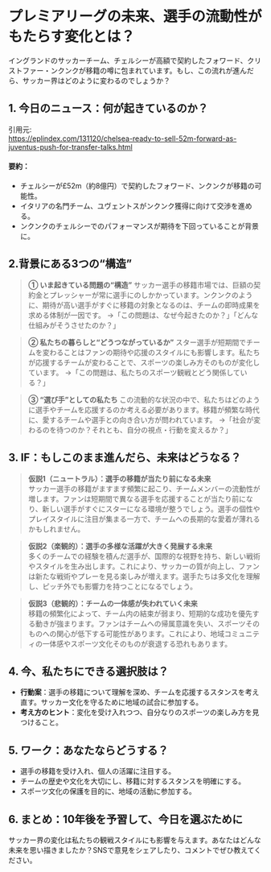 # プレミアリーグの未来、選手の流動性がもたらす変化とは？

イングランドのサッカーチーム、チェルシーが高額で契約したフォワード、クリストファー・ンクンクが移籍の噂に包まれています。もし、この流れが進んだら、サッカー界はどのように変わるのでしょうか？

## 1. 今日のニュース：何が起きているのか？
引用元:  
https://eplindex.com/131120/chelsea-ready-to-sell-52m-forward-as-juventus-push-for-transfer-talks.html

#### 要約：
- チェルシーが£52m（約8億円）で契約したフォワード、ンクンクが移籍の可能性。
- イタリアの名門チーム、ユヴェントスがンクンク獲得に向けて交渉を進める。
- ンクンクのチェルシーでのパフォーマンスが期待を下回っていることが背景に。

## 2.背景にある3つの“構造”

> **① いま起きている問題の“構造”**
サッカー選手の移籍市場では、巨額の契約金とプレッシャーが常に選手にのしかかっています。ンクンクのように、期待が高い選手がすぐに移籍の対象となるのは、チームの即時成果を求める体制が一因です。
→「この問題は、なぜ今起きたのか？」「どんな仕組みがそうさせたのか？」

> **② 私たちの暮らしと“どうつながっているか”**
スター選手が短期間でチームを変わることはファンの期待や応援のスタイルにも影響します。私たちが応援するチームが変わることで、スポーツの楽しみ方そのものが変化しています。
→「この問題は、私たちのスポーツ観戦とどう関係している？」

> **③ “選び手”としての私たち**
この流動的な状況の中で、私たちはどのように選手やチームを応援するのか考える必要があります。移籍が頻繁な時代に、愛するチームや選手との向き合い方が問われています。
→「社会が変わるのを待つのか？それとも、自分の視点・行動を変えるか？」

## 3. IF：もしこのまま進んだら、未来はどうなる？

> **仮説1（ニュートラル）：選手の移籍が当たり前になる未来**  
> サッカー選手の移籍がますます頻繁に起こり、チームメンバーの流動性が増します。ファンは短期間で異なる選手を応援することが当たり前になり、新しい選手がすぐにスターになる環境が整うでしょう。選手の個性やプレイスタイルに注目が集まる一方で、チームへの長期的な愛着が薄れるかもしれません。

> **仮説2（楽観的）：選手の多様な活躍が大きく発展する未来**  
> 多くのチームでの経験を積んだ選手が、国際的な視野を持ち、新しい戦術やスタイルを生み出します。これにより、サッカーの質が向上し、ファンは新たな戦術やプレーを見る楽しみが増えます。選手たちは多文化を理解し、ピッチ外でも影響力を持つことになるでしょう。

> **仮説3（悲観的）：チームの一体感が失われていく未来**  
> 移籍の頻繁化によって、チーム内の結束が弱まり、短期的な成功を優先する動きが強まります。ファンはチームへの帰属意識を失い、スポーツそのものへの関心が低下する可能性があります。これにより、地域コミュニティの一体感やスポーツ文化そのものが衰退する恐れもあります。

## 4. 今、私たちにできる選択肢は？
- **行動案**：選手の移籍について理解を深め、チームを応援するスタンスを考え直す。サッカー文化を守るために地域の試合に参加する。
- **考え方のヒント**：変化を受け入れつつ、自分なりのスポーツの楽しみ方を見つけること。

## 5. ワーク：あなたならどうする？
- 選手の移籍を受け入れ、個人の活躍に注目する。
- チームの歴史や文化を大切にし、移籍に対するスタンスを明確にする。
- スポーツ文化の保護を目的に、地域の活動に参加する。

## 6. まとめ：10年後を予習して、今日を選ぶために
サッカー界の変化は私たちの観戦スタイルにも影響を与えます。あなたはどんな未来を思い描きましたか？SNSで意見をシェアしたり、コメントでぜひ教えてください。
